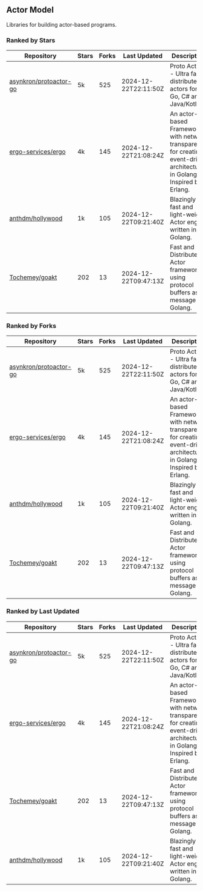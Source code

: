 ## Actor Model

Libraries for building actor-based programs.

### Ranked by Stars

| Repository | Stars | Forks | Last Updated | Description | 
|------------|-------|-------|--------------|-------------|
| [asynkron/protoactor-go](https://github.com/asynkron/protoactor-go) | 5k | 525 | 2024-12-22T22:11:50Z |  Proto Actor - Ultra fast distributed actors for Go, C# and Java/Kotlin. |
| [ergo-services/ergo](https://github.com/ergo-services/ergo) | 4k | 145 | 2024-12-22T21:08:24Z |  An actor-based Framework with network transparency for creating event-driven architecture in Golang. Inspired by Erlang. |
| [anthdm/hollywood](https://github.com/anthdm/hollywood) | 1k | 105 | 2024-12-22T09:21:40Z |  Blazingly fast and light-weight Actor engine written in Golang. |
| [Tochemey/goakt](https://github.com/Tochemey/goakt) | 202 | 13 | 2024-12-22T09:47:13Z |  Fast and Distributed Actor framework using protocol buffers as message for Golang. |

### Ranked by Forks

| Repository | Stars | Forks | Last Updated | Description | 
|------------|-------|-------|--------------|-------------|
| [asynkron/protoactor-go](https://github.com/asynkron/protoactor-go) | 5k | 525 | 2024-12-22T22:11:50Z |  Proto Actor - Ultra fast distributed actors for Go, C# and Java/Kotlin. |
| [ergo-services/ergo](https://github.com/ergo-services/ergo) | 4k | 145 | 2024-12-22T21:08:24Z |  An actor-based Framework with network transparency for creating event-driven architecture in Golang. Inspired by Erlang. |
| [anthdm/hollywood](https://github.com/anthdm/hollywood) | 1k | 105 | 2024-12-22T09:21:40Z |  Blazingly fast and light-weight Actor engine written in Golang. |
| [Tochemey/goakt](https://github.com/Tochemey/goakt) | 202 | 13 | 2024-12-22T09:47:13Z |  Fast and Distributed Actor framework using protocol buffers as message for Golang. |

### Ranked by Last Updated

| Repository | Stars | Forks | Last Updated | Description | 
|------------|-------|-------|--------------|-------------|
| [asynkron/protoactor-go](https://github.com/asynkron/protoactor-go) | 5k | 525 | 2024-12-22T22:11:50Z |  Proto Actor - Ultra fast distributed actors for Go, C# and Java/Kotlin. |
| [ergo-services/ergo](https://github.com/ergo-services/ergo) | 4k | 145 | 2024-12-22T21:08:24Z |  An actor-based Framework with network transparency for creating event-driven architecture in Golang. Inspired by Erlang. |
| [Tochemey/goakt](https://github.com/Tochemey/goakt) | 202 | 13 | 2024-12-22T09:47:13Z |  Fast and Distributed Actor framework using protocol buffers as message for Golang. |
| [anthdm/hollywood](https://github.com/anthdm/hollywood) | 1k | 105 | 2024-12-22T09:21:40Z |  Blazingly fast and light-weight Actor engine written in Golang. |

